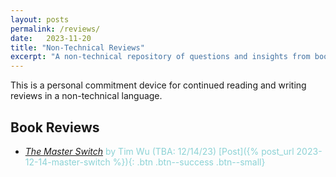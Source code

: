 ```yaml
---
layout: posts
permalink: /reviews/
date:   2023-11-20
title: "Non-Technical Reviews"
excerpt: "A non-technical repository of questions and insights from books and articles."
---
```


This is a personal commitment device for continued reading and writing reviews in a non-technical language.  

## Book Reviews 
+ <span style = "color: #8cd2d5"> *[The Master Switch](https://www.amazon.com/Master-Switch-Information-Empires-Borzoi/dp/0307269930/ref=tmm_hrd_swatch_0?_encoding=UTF8&qid=&sr=)* by Tim Wu (TBA: 12/14/23) [Post]({% post_url 2023-12-14-master-switch %}){: .btn .btn--success .btn--small} </span> 
